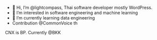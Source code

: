 - 👋 Hi, I’m @lightcompass, Thai software developer mostly WordPress.
- 👀 I’m interested in software engineering and machine learning
- 🌱 I’m currently learning data engineering
- Contribution @CommonVoice th

CNX is BP.
Currently @BKK

<!---
lightcompass/lightcompass is a ✨ special ✨ repository because its `README.md` (this file) appears on your GitHub profile.
You can click the Preview link to take a look at your changes.
--->
